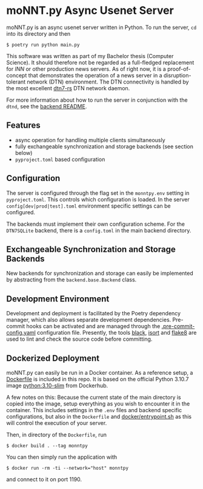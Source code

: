# moNNT.py Async Usenet Server

moNNT.py is an async usenet server written in Python. To run the server, `cd` into its directory and then

```shell
$ poetry run python main.py
```

This software was written as part of my Bachelor thesis (Computer Science). It should therefore not be regarded
as a full-fledged replacement for *INN* or other production news servers. As of right now, it is a proof-of-concept
that demonstrates the operation of a news server in a disruption-tolerant network (DTN) environment. The DTN
connectivity is handled by the most excellent [dtn7-rs](https://github.com/dtn7/dtn7-rs) DTN network daemon.

For more information about how to run the server in conjunction with the `dtnd`, see the
[backend README](backend/dtn7sqlite/README.md).

## Features

- async operation for handling multiple clients simultaneously
- fully exchangeable synchronization and storage backends (see section below)
- `pyproject.toml` based configuration

## Configuration

The server is configured through the flag set in the `monntpy.env` setting in `pyproject.toml`. This controls which
configuration is loaded. In the server `config[dev|prod|test].toml` environment specific settings can be configured.

The backends must implement their own configuration scheme. For the `DTN7SQLite` backend, there is a `config.toml` in
the main backend directory.


## Exchangeable Synchronization and Storage Backends

New backends for synchronization and storage can easily be implemented by abstracting from the
`backend.base.Backend` class.

## Development Environment

Development and deployment is facilitated by the Poetry dependency manager, which also allows separate development
dependencies. Pre-commit hooks can be activated and are managed through the
[.pre-commit-config.yaml](https://github.com/teschmitt/moNNT.py/blob/main/.pre-commit-config.yaml)
configuration file. Presently, the tools [black](https://github.com/psf/black), [isort](https://github.com/PyCQA/isort)
and [flake8](https://github.com/PyCQA/flake8) are used to lint and check the source code before committing.


## Dockerized Deployment

moNNT.py can easily be run in a Docker container. As a reference setup, a
[Dockerfile](https://github.com/teschmitt/moNNT.py/blob/main/Dockerfile)
is included in this repo. It is based on the official Python 3.10.7 image
[python:3.10-slim](https://hub.docker.com/_/python) from Dockerhub.

A few notes on this: Because the current state of the main
directory is copied into the image, setup everything as you wish to encounter it
in the container. This includes settings in the `.env` files
and backend specific configurations, but also in the `Dockerfile` and
[docker/entrypoint.sh](https://github.com/teschmitt/moNNT.py/blob/main/docker/entrypoint.sh) as this will
control the execution of your server.

Then, in directory of the `Dockerfile`, run

```shell
$ docker build . --tag monntpy
```

You can then simply run the application with

```shell
$ docker run -rm -ti --network="host" monntpy
```

and connect to it on port 1190.
